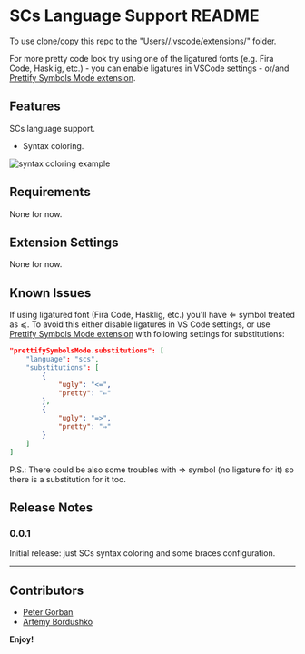 # SCs Language Support README

To use clone/copy this repo to the "Users/<USER>/.vscode/extensions/" folder.

For more pretty code look try using one of the ligatured fonts (e.g. Fira Code, Hasklig, etc.) - you can enable ligatures in VSCode settings - or/and [Prettify Symbols Mode extension][1].

## Features

SCs language support.

* Syntax coloring.


![syntax coloring example](http://i.imgur.com/3Xwlwm6.png)

## Requirements

None for now.

## Extension Settings

None for now.

## Known Issues

If using ligatured font (Fira Code, Hasklig, etc.) you'll have ⇐ symbol treated as ⩽. To avoid this either disable ligatures in VS Code settings, or use [Prettify Symbols Mode extension][1] with following settings for substitutions:

```json
"prettifySymbolsMode.substitutions": [
    "language": "scs",
    "substitutions": [
        {
            "ugly": "<=",
            "pretty": "⇐"
        },
        {
            "ugly": "=>",
            "pretty": "⇒"
        }
    ]
]
```

P.S.: There could be also some troubles with ⇒ symbol (no ligature for it) so there is a substitution for it too.

## Release Notes

### 0.0.1

Initial release: just SCs syntax coloring and some braces configuration.

-----------------------------------------------------------------------------------------------------------

## Contributors

* [Peter Gorban](https://github.com/msifd)
* [Artemy Bordushko](https://github.com/ArtemyB)

**Enjoy!**

[1]: https://github.com/siegebell/vsc-prettify-symbols-mode